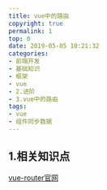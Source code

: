 ```yaml
---
title: vue中的路由
copyright: true
permalink: 1
top: 0
date: 2019-05-05 10:21:32
categories:
- 前端开发
- 基础知识
- 框架
- vue
- 2.进阶
- 3.vue中的路由
tags:
- vue
- 组件同步数据
---
```

## 1.相关知识点
[vue-router官网](https://router.vuejs.org/zh/)
